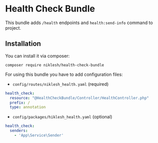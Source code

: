 # Health Check Bundle

This bundle adds `/health` endpoints and `health:send-info` command to project.

## Installation

You can install it via composer: 

```
composer require niklesh/health-check-bundle
```

For using this bundle you have to add configuration files:

* `config/routes/niklesh_health.yaml` (required)

```yaml
health_check:
  resource: "@HealthCheckBundle/Controller/HealthController.php"
  prefix: /
  type: annotation
```

* `config/packages/hiklesh_health.yaml` (optional)

```yaml
health_check:
  senders:
    - 'App\Service\Sender'
```